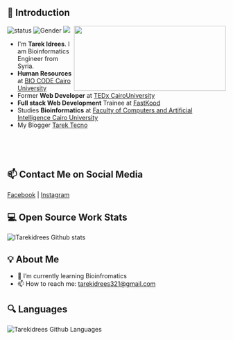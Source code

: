 
## 👋 Introduction

<!--https://user-images.githubusercontent.com/5713670/87202985-820dcb80-c2b6-11ea-9f56-7ec461c497c3.gif-->
<img align='right' src='https://i.imgur.com/oJKLs8M.png' height = "150" width='350"'>

![status](https://img.shields.io/badge/status-up-brightgreen) ![Gender](https://img.shields.io/badge/gender-%F0%9F%A4%B5-lightgrey) ![](https://img.shields.io/badge/Relationship-engaged-red) 

 - I'm **Tarek Idrees**. I am Bioinformatics Engineer from Syria. 
 - **‎Human Resources**‎ at‏ ‏‎[BIO CODE Cairo University](https://www.facebook.com/BioCodeFciCu/)
 - Former **Web Developer** at‎ [TEDx CairoUniversity](https://www.facebook.com/TEDxCairoUni/)
 - **Full stack Web Development** Trainee at [FastKood](https://www.facebook.com/fastkood/)
 - Studies **Bioinformatics** at [Faculty of Computers and Artificial Intelligence Cairo University](https://www.facebook.com/Faculty-of-Computers-and-Artificial-Intelligence-Cairo-University-111736953497657/)
 - My Blogger [Tarek Tecno](https://tarektecno963.blogspot.com.eg/?fbclid=IwAR0MGsM_a2FJYQdtNHCIl6C2JZf_Ys8oHaZU41V_34lNzrtlym_1P_79m50)

‎‏



‎‏

## 📫 Contact Me on Social Media

[Facebook][-1] | [Instagram][0] 

 
## 💻 Open Source Work Stats


![lTarekidrees Github stats](https://github-readme-stats.vercel.app/api?username=Tarekidrees&show_icons=true)

## 💡 About Me 

- 🌱 I’m currently learning Bioinfromatics
- 📫 How to reach me: tarekidrees321@gmail.com

## 🔍 Languages
![Tarekidrees Github Languages](https://github-readme-stats.vercel.app/api/top-langs/?username=Tarekidrees&show_icons=true)




[-1]: https://www.facebook.com/tarekidrees2000/
[0]: https://www.instagram.com/tarek_idrees
